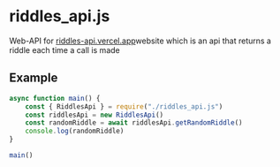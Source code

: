 # riddles_api.js
Web-API for [riddles-api.vercel.app](https://riddles-api.vercel.app)website which is an api that returns a riddle each time a call is made

## Example
```JavaScript
async function main() {
	const { RiddlesApi } = require("./riddles_api.js")
	const riddlesApi = new RiddlesApi()
	const randomRiddle = await riddlesApi.getRandomRiddle()
	console.log(randomRiddle)
}

main()
```
